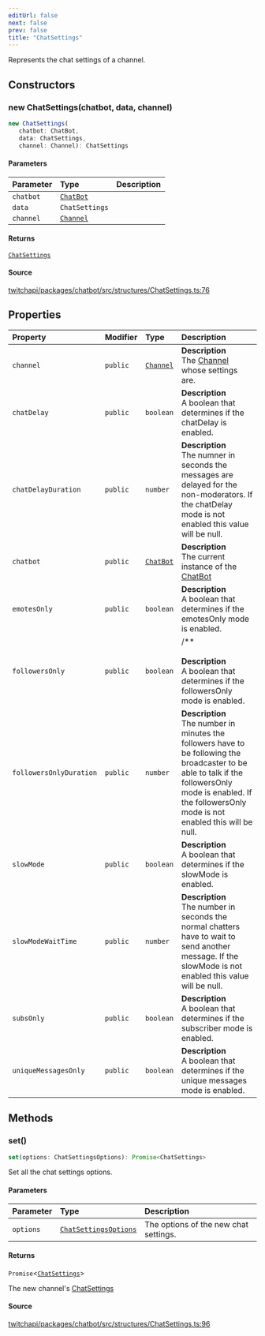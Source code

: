 ```yaml
---
editUrl: false
next: false
prev: false
title: "ChatSettings"
---
```


Represents the chat settings of a channel.

## Constructors

### new ChatSettings(chatbot, data, channel)

```ts
new ChatSettings(
   chatbot: ChatBot, 
   data: ChatSettings, 
   channel: Channel): ChatSettings
```

#### Parameters

| Parameter | Type | Description |
| :------ | :------ | :------ |
| `chatbot` | [`ChatBot`](ChatBot.md) |  |
| `data` | `ChatSettings` |  |
| `channel` | [`Channel`](Channel.md) |  |

#### Returns

[`ChatSettings`](ChatSettings.md)

#### Source

[twitchapi/packages/chatbot/src/structures/ChatSettings.ts:76](https://github.com/pablornc/twitchapi//blob/b274026/packages/chatbot/src/structures/ChatSettings.ts#L76)

## Properties

| Property | Modifier | Type | Description |
| :------ | :------ | :------ | :------ |
| `channel` | `public` | [`Channel`](Channel.md) | **Description**<br />The [Channel](../../api/chatbot/classes/channel) whose settings are. |
| `chatDelay` | `public` | `boolean` | **Description**<br />A boolean that determines if the chatDelay is enabled. |
| `chatDelayDuration` | `public` | `number` | **Description**<br />The numner in seconds the messages are delayed for the non-moderators. If the chatDelay mode is not enabled this value will be null. |
| `chatbot` | `public` | [`ChatBot`](ChatBot.md) | **Description**<br />The current instance of the [ChatBot](../../api/chatbot/classes/chatbot) |
| `emotesOnly` | `public` | `boolean` | **Description**<br />A boolean that determines if the emotesOnly mode is enabled. |
| `followersOnly` | `public` | `boolean` | /**<br /><br />**Description**<br />A boolean that determines if the followersOnly mode is enabled. |
| `followersOnlyDuration` | `public` | `number` | **Description**<br />The number in minutes the followers have to be following the broadcaster to be able to talk if the followersOnly mode is enabled. If the followersOnly mode is not enabled this will be null. |
| `slowMode` | `public` | `boolean` | **Description**<br />A boolean that determines if the slowMode is enabled. |
| `slowModeWaitTime` | `public` | `number` | **Description**<br />The number in seconds the normal chatters have to wait to send another message. If the slowMode is not enabled this value will be null. |
| `subsOnly` | `public` | `boolean` | **Description**<br />A boolean that determines if the subscriber mode is enabled. |
| `uniqueMessagesOnly` | `public` | `boolean` | **Description**<br />A boolean that determines if the unique messages mode is enabled. |

## Methods

### set()

```ts
set(options: ChatSettingsOptions): Promise<ChatSettings>
```

Set all the chat settings options.

#### Parameters

| Parameter | Type | Description |
| :------ | :------ | :------ |
| `options` | [`ChatSettingsOptions`](../interfaces/ChatSettingsOptions.md) | The options of the new chat settings. |

#### Returns

`Promise`\<[`ChatSettings`](ChatSettings.md)\>

The new channel's [ChatSettings](../../api/chatbot/classes/chatsettings)

#### Source

[twitchapi/packages/chatbot/src/structures/ChatSettings.ts:96](https://github.com/pablornc/twitchapi//blob/b274026/packages/chatbot/src/structures/ChatSettings.ts#L96)
